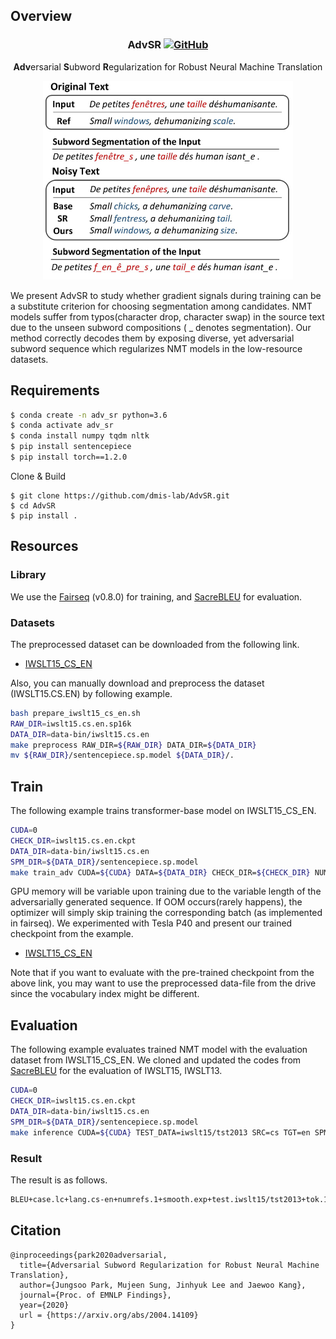 ## Overview

<h3 align="center">
<p>AdvSR
<a href="https://github.com/dmis-lab/BioSyn/blob/master/LICENSE">
   <img alt="GitHub" src="https://img.shields.io/badge/License-MIT-yellow.svg">
</a>
</h3>
<div align="center">
    <p><b>Adv</b>ersarial <b>S</b>ubword <b>R</b>egularization for Robust Neural Machine Translation 
</div>

<div align="center">
  <img alt="intro" src="https://github.com/dmis-lab/AdvSR/blob/master/img/figure.png" width="400px">
</div>

We present AdvSR to study whether gradient signals during training can be a substitute criterion for choosing segmentation among candidates.
NMT models suffer from typos(character drop, character swap) in the source text due to the unseen subword compositions ( _ denotes segmentation). 
Our method correctly decodes them by exposing diverse, yet adversarial subword sequence which regularizes NMT models in the low-resource datasets.

## Requirements

```bash
$ conda create -n adv_sr python=3.6
$ conda activate adv_sr
$ conda install numpy tqdm nltk
$ pip install sentencepiece
$ pip install torch==1.2.0
```

Clone & Build

```
$ git clone https://github.com/dmis-lab/AdvSR.git
$ cd AdvSR
$ pip install .
```

## Resources

### Library

We use the [Fairseq](https://github.com/pytorch/fairseq) (v0.8.0) for training, and [SacreBLEU](https://github.com/mjpost/sacrebleu) for evaluation.

### Datasets

The preprocessed dataset can be downloaded from the following link.

- [IWSLT15_CS_EN](https://drive.google.com/drive/folders/1C1Oq4MV0TzoMpsaK0zJHJhgyqhvQVFea?usp=sharing)

Also, you can manually download and preprocess the dataset (IWSLT15.CS.EN) by following example.

```bash
bash prepare_iwslt15_cs_en.sh
RAW_DIR=iwslt15.cs.en.sp16k
DATA_DIR=data-bin/iwslt15.cs.en
make preprocess RAW_DIR=${RAW_DIR} DATA_DIR=${DATA_DIR}
mv ${RAW_DIR}/sentencepiece.sp.model ${DATA_DIR}/.
```

## Train

The following example trains transformer-base model on IWSLT15_CS_EN.

```bash
CUDA=0
CHECK_DIR=iwslt15.cs.en.ckpt
DATA_DIR=data-bin/iwslt15.cs.en
SPM_DIR=${DATA_DIR}/sentencepiece.sp.model
make train_adv CUDA=${CUDA} DATA=${DATA_DIR} CHECK_DIR=${CHECK_DIR} NUM_CANDS=9 SRC_PERT_PROB=0.25 TGT_PERT_PROB=0.25 SPM_DIR=${SPM_DIR}
```

GPU memory will be variable upon training due to the variable length of the adversarially generated sequence.
If OOM occurs(rarely happens), the optimizer will simply skip training the corresponding batch (as implemented in fairseq).
We experimented with Tesla P40 and present our trained checkpoint from the example.

- [IWSLT15_CS_EN](https://drive.google.com/drive/folders/1C1Oq4MV0TzoMpsaK0zJHJhgyqhvQVFea?usp=sharing)

Note that if you want to evaluate with the pre-trained checkpoint from the above link, you may want to use the preprocessed data-file from the drive since the vocabulary index might be different.

## Evaluation

The following example evaluates trained NMT model with the evaluation dataset from IWSLT15_CS_EN.
We cloned and updated the codes from [SacreBLEU](https://github.com/mjpost/sacrebleu) for the evaluation of IWSLT15, IWSLT13.

```bash
CUDA=0
CHECK_DIR=iwslt15.cs.en.ckpt
DATA_DIR=data-bin/iwslt15.cs.en
SPM_DIR=${DATA_DIR}/sentencepiece.sp.model
make inference CUDA=${CUDA} TEST_DATA=iwslt15/tst2013 SRC=cs TGT=en SPM_DIR=${SPM_DIR} DATA=${DATA_DIR} CHECK_DIR=${CHECK_DIR}/checkpoint_best.pt
```

### Result

The result is as follows.

```bash
BLEU+case.lc+lang.cs-en+numrefs.1+smooth.exp+test.iwslt15/tst2013+tok.13a+version.1.4.2 = 32.1 66.5/40.4/26.5/18.1 (BP = 0.954 ratio = 0.955 hyp_len = 26272 ref_len = 27502)
```

## Citation

```
@inproceedings{park2020adversarial,
  title={Adversarial Subword Regularization for Robust Neural Machine Translation},
  author={Jungsoo Park, Mujeen Sung, Jinhyuk Lee and Jaewoo Kang},
  journal={Proc. of EMNLP Findings},
  year={2020}
  url = {https://arxiv.org/abs/2004.14109}
}
```

